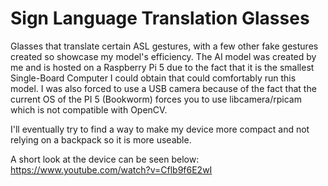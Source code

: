 # Sign Language Translation Glasses

Glasses that translate certain ASL gestures, with a few other fake gestures created so showcase my model's efficiency.
The AI model was created by me and is hosted on a Raspberry Pi 5 due to the fact that it is the smallest Single-Board Computer I could obtain that could comfortably run this model.
I was also forced to use a USB camera because of the fact that the current OS of the PI 5 (Bookworm) forces you to use libcamera/rpicam which is not compatible with OpenCV. 

I'll eventually try to find a way to make my device more compact and not relying on a backpack so it is more useable.

A short look at the device can be seen below:
https://www.youtube.com/watch?v=Cflb9f6E2wI
